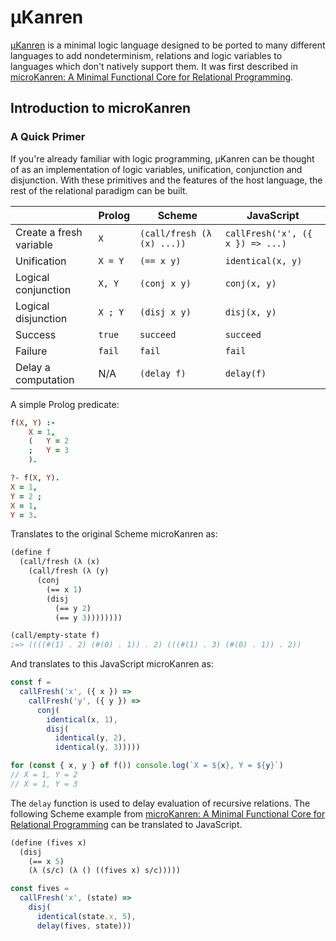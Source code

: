 # µKanren

[µKanren] is a minimal logic language designed to be ported to many different
languages to add nondeterminism, relations and logic variables to languages
which don't natively support them. It was first described in
[microKanren: A Minimal Functional Core for Relational Programming].

## Introduction to microKanren

### A Quick Primer

If you're already familiar with logic programming, µKanren can be thought of as
an implementation of logic variables, unification, conjunction and disjunction.
With these primitives and the features of the host language, the rest of the
relational paradigm can be built.

|                         | Prolog  | Scheme                     | JavaScript
| ----------------------- | ------- | -------------------------- | ----------
| Create a fresh variable | `X`     | `(call/fresh (λ (x) ...))` | `callFresh('x', ({ x }) => ...)`
| Unification             | `X = Y` | `(== x y)`                 | `identical(x, y)`
| Logical conjunction     | `X, Y`  | `(conj x y)`               | `conj(x, y)`
| Logical disjunction     | `X ; Y` | `(disj x y)`               | `disj(x, y)`
| Success                 | `true`  | `succeed`                  | `succeed`
| Failure                 | `fail`  | `fail`                     | `fail`
| Delay a computation     | N/A     | `(delay f)`                | `delay(f)`

A simple Prolog predicate:

```prolog
f(X, Y) :-
    X = 1,
    (   Y = 2
    ;   Y = 3
    ).

?- f(X, Y).
X = 1,
Y = 2 ;
X = 1,
Y = 3.
```

Translates to the original Scheme microKanren as:

```scheme
(define f
  (call/fresh (λ (x)
    (call/fresh (λ (y)
      (conj
        (== x 1)
        (disj
          (== y 2)
          (== y 3))))))))

(call/empty-state f)
;=> ((((#(1) . 2) (#(0) . 1)) . 2) (((#(1) . 3) (#(0) . 1)) . 2))
```

And translates to this JavaScript microKanren as:

```js
const f =
  callFresh('x', ({ x }) =>
    callFresh('y', ({ y }) =>
      conj(
        identical(x, 1),
        disj(
          identical(y, 2),
          identical(y, 3)))))

for (const { x, y } of f()) console.log(`X = ${x}, Y = ${y}`)
// X = 1, Y = 2
// X = 1, Y = 3
```

The `delay` function is used to delay evaluation of recursive relations.
The following Scheme example from [microKanren: A Minimal Functional Core for Relational Programming] can be translated to JavaScript.

```scheme
(define (fives x)
  (disj
    (== x 5)
    (λ (s/c) (λ () ((fives x) s/c)))))
```

```js
const fives =
  callFresh('x', (state) =>
    disj(
      identical(state.x, 5),
      delay(fives, state)))
```

[µKanren]: https://github.com/jasonhemann/microKanren
[microKanren: A Minimal Functional Core for Relational Programming]: http://webyrd.net/scheme-2013/papers/HemannMuKanren2013.pdf
